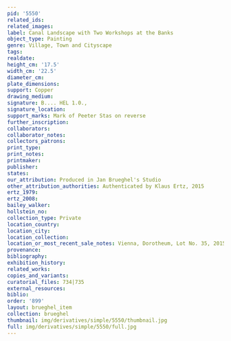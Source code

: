 ```yaml
---
pid: '5550'
related_ids: 
related_images: 
label: Canal Landscape with Two Workshops at the Banks
object_type: Painting
genre: Village, Town and Cityscape
tags: 
realdate: 
height_cm: '17.5'
width_cm: '22.5'
diameter_cm: 
plate_dimensions: 
support: Copper
drawing_medium: 
signature: B.... HEL 1.0.,
signature_location: 
support_marks: Mark of Peeter Stas on reverse
further_inscription: 
collaborators: 
collaborator_notes: 
collectors_patrons: 
print_type: 
print_notes: 
printmaker: 
publisher: 
states: 
our_attribution: Produced in Jan Brueghel's Studio
other_attribution_authorities: Authenticated by Klaus Ertz, 2015
ertz_1979: 
ertz_2008: 
bailey_walker: 
hollstein_no: 
collection_type: Private
location_country: 
location_city: 
location_collection: 
location_or_most_recent_sale_notes: Vienna, Dorotheum, Lot No. 35, 2015
provenance: 
bibliography: 
exhibition_history: 
related_works: 
copies_and_variants: 
curatorial_files: 734|735
external_resources: 
biblio: 
order: '899'
layout: brueghel_item
collection: brueghel
thumbnail: img/derivatives/simple/5550/thumbnail.jpg
full: img/derivatives/simple/5550/full.jpg
---
```

